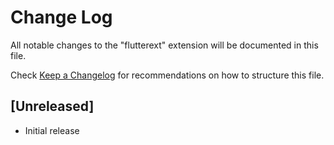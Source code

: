 # Change Log

All notable changes to the "flutterext" extension will be documented in this file.

Check [Keep a Changelog](http://keepachangelog.com/) for recommendations on how to structure this file.

## [Unreleased]

- Initial release